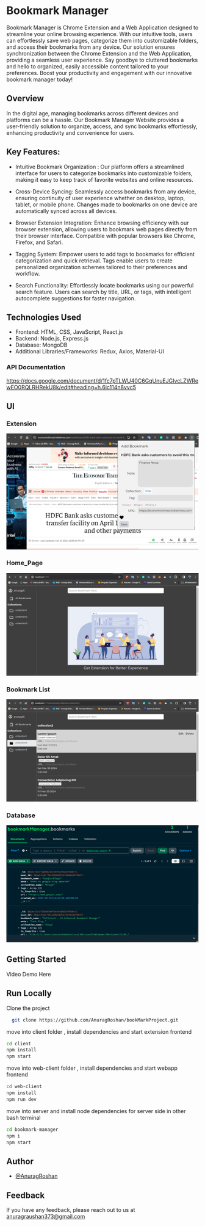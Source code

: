# Bookmark Manager

Bookmark Manager is Chrome Extension and a Web Application designed to streamline your online browsing experience. With our intuitive tools, users can effortlessly save web pages, categorize them into customizable folders, and access their bookmarks from any device. Our solution ensures synchronization between the Chrome Extension and the Web Application, providing a seamless user experience. Say goodbye to cluttered bookmarks and hello to organized, easily accessible content tailored to your preferences. Boost your productivity and engagement with our innovative bookmark manager today!

## Overview

In the digital age, managing bookmarks across different devices and platforms can be a hassle. Our Bookmark Manager Website provides a user-friendly solution to organize, access, and sync bookmarks effortlessly, enhancing productivity and convenience for users.

## Key Features:

- Intuitive Bookmark Organization : Our platform offers a streamlined interface for users to categorize bookmarks into customizable folders, making it easy to keep track of favorite websites and online resources.

- Cross-Device Syncing: Seamlessly access bookmarks from any device, ensuring continuity of user experience whether on desktop, laptop, tablet, or mobile phone. Changes made to bookmarks on one device are automatically synced across all devices.

- Browser Extension Integration: Enhance browsing efficiency with our browser extension, allowing users to bookmark web pages directly from their browser interface. Compatible with popular browsers like Chrome, Firefox, and Safari.

- Tagging System: Empower users to add tags to bookmarks for efficient categorization and quick retrieval. Tags enable users to create personalized organization schemes tailored to their preferences and workflow.

- Search Functionality: Effortlessly locate bookmarks using our powerful search feature. Users can search by title, URL, or tags, with intelligent autocomplete suggestions for faster navigation.

## Technologies Used

- Frontend: HTML, CSS, JavaScript, React.js
- Backend: Node.js, Express.js
- Database: MongoDB
- Additional Libraries/Frameworks: Redux, Axios, Material-UI


### API Documentation
https://docs.google.com/document/d/1fc7pTLWU40C6GqUnuEJGIvcLZWRewEO0RQLRHRekU8k/edit#heading=h.6ic114n8vvc5

## UI

### Extension 
![Extension](https://raw.githubusercontent.com/AnuragRoshan/bookMarkProject/main/assets/Screenshot%202024-03-31%20205646.png)

### Home_Page
![SignUp_Page](https://raw.githubusercontent.com/AnuragRoshan/bookMarkProject/main/assets/Screenshot%202024-03-31%20222030.png)

### Bookmark List
![DashBoard_Page](https://raw.githubusercontent.com/AnuragRoshan/bookMarkProject/main/assets/Screenshot%202024-03-31%20211227.png)

### Database
![Home_Page](https://raw.githubusercontent.com/AnuragRoshan/bookMarkProject/main/assets/Screenshot%202024-03-31%20211655.png)

## Getting Started


Video Demo Here


## Run Locally

Clone the project

```bash
  git clone https://github.com/AnuragRoshan/bookMarkProject.git
```

move into client folder , install dependencies and start extension frontend

```bash
cd client
npm install
npm start
```

move into web-client folder , install dependencies and start webapp frontend

```bash
cd web-client
npm install
npm run dev
```

move into server and install node dependencies for server side in other bash terminal
```bash
cd bookmark-manager
npm i
npm start
```

## Author

- [@AnuragRoshan](https://github.com/AnuragRoshan)


## Feedback

If you have any feedback, please reach out to us at anuragraushan373@gmail.com



